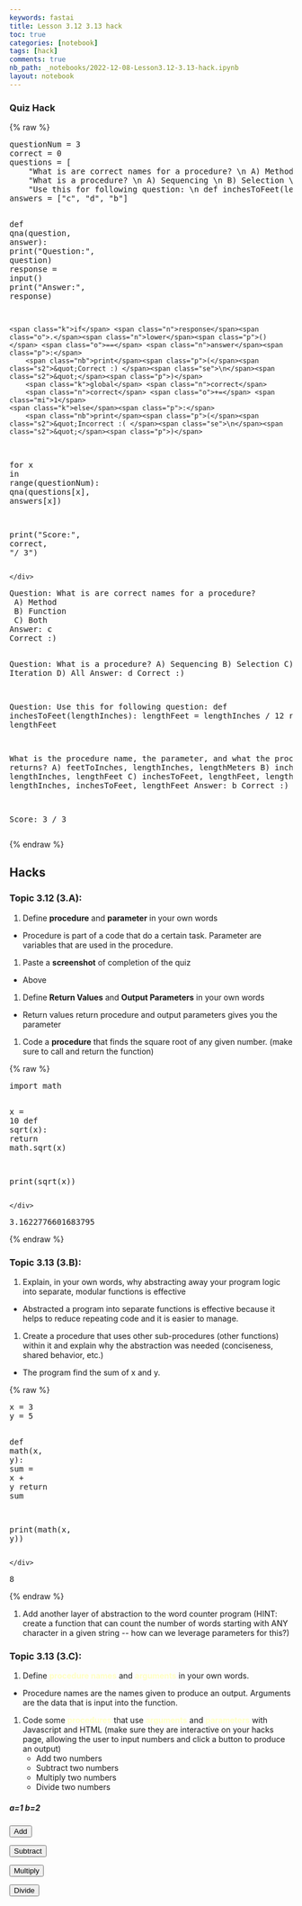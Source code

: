 ```yaml
---
keywords: fastai
title: Lesson 3.12 3.13 hack
toc: true
categories: [notebook]
tags: [hack]
comments: true
nb_path: _notebooks/2022-12-08-Lesson3.12-3.13-hack.ipynb
layout: notebook
---
```


<!--
#################################################
### THIS FILE WAS AUTOGENERATED! DO NOT EDIT! ###
#################################################
# file to edit: _notebooks/2022-12-08-Lesson3.12-3.13-hack.ipynb
-->

<div class="container" id="notebook-container">
        
<div class="cell border-box-sizing text_cell rendered"><div class="inner_cell">
<div class="text_cell_render border-box-sizing rendered_html">
<h3 id="Quiz-Hack">Quiz Hack<a class="anchor-link" href="#Quiz-Hack"> </a></h3>
</div>
</div>
</div>
    {% raw %}
    
<div class="cell border-box-sizing code_cell rendered">
<div class="input">

<div class="inner_cell">
    <div class="input_area">
<div class=" highlight hl-ipython3"><pre><span></span><span class="n">questionNum</span> <span class="o">=</span> <span class="mi">3</span>
<span class="n">correct</span> <span class="o">=</span> <span class="mi">0</span>
<span class="n">questions</span> <span class="o">=</span> <span class="p">[</span>
    <span class="s2">&quot;What is are correct names for a procedure? </span><span class="se">\n</span><span class="s2"> A) Method </span><span class="se">\n</span><span class="s2"> B) Function </span><span class="se">\n</span><span class="s2"> C) Both&quot;</span><span class="p">,</span>
    <span class="s2">&quot;What is a procedure? </span><span class="se">\n</span><span class="s2"> A) Sequencing </span><span class="se">\n</span><span class="s2"> B) Selection </span><span class="se">\n</span><span class="s2"> C) Iteration </span><span class="se">\n</span><span class="s2"> D) All&quot;</span><span class="p">,</span>
    <span class="s2">&quot;Use this for following question: </span><span class="se">\n</span><span class="s2"> def inchesToFeet(lengthInches): </span><span class="se">\n\t</span><span class="s2"> lengthFeet = lengthInches / 12 </span><span class="se">\n\t</span><span class="s2"> return lengthFeet </span><span class="se">\n\n</span><span class="s2"> What is the procedure name, the parameter, and what the procedure returns? </span><span class="se">\n</span><span class="s2"> A) feetToInches, lengthInches, lengthMeters </span><span class="se">\n</span><span class="s2"> B) inchesToFeet, lengthInches, lengthFeet </span><span class="se">\n</span><span class="s2"> C) inchesToFeet, lengthFeet, lengthInches </span><span class="se">\n</span><span class="s2"> D) lengthInches, inchesToFeet, lengthFeet&quot;</span><span class="p">]</span>
<span class="n">answers</span> <span class="o">=</span> <span class="p">[</span><span class="s2">&quot;c&quot;</span><span class="p">,</span> <span class="s2">&quot;d&quot;</span><span class="p">,</span> <span class="s2">&quot;b&quot;</span><span class="p">]</span>

<span class="k">def</span> <span class="nf">qna</span><span class="p">(</span><span class="n">question</span><span class="p">,</span> <span class="n">answer</span><span class="p">):</span>
    <span class="nb">print</span><span class="p">(</span><span class="s2">&quot;Question:&quot;</span><span class="p">,</span> <span class="n">question</span><span class="p">)</span>
    <span class="n">response</span> <span class="o">=</span> <span class="nb">input</span><span class="p">()</span>
    <span class="nb">print</span><span class="p">(</span><span class="s2">&quot;Answer:&quot;</span><span class="p">,</span> <span class="n">response</span><span class="p">)</span>
    
    <span class="k">if</span> <span class="n">response</span><span class="o">.</span><span class="n">lower</span><span class="p">()</span> <span class="o">==</span> <span class="n">answer</span><span class="p">:</span>
        <span class="nb">print</span><span class="p">(</span><span class="s2">&quot;Correct :) </span><span class="se">\n</span><span class="s2">&quot;</span><span class="p">)</span>
        <span class="k">global</span> <span class="n">correct</span>
        <span class="n">correct</span> <span class="o">+=</span> <span class="mi">1</span>
    <span class="k">else</span><span class="p">:</span>
        <span class="nb">print</span><span class="p">(</span><span class="s2">&quot;Incorrect :( </span><span class="se">\n</span><span class="s2">&quot;</span><span class="p">)</span>
<span class="k">for</span> <span class="n">x</span> <span class="ow">in</span> <span class="nb">range</span><span class="p">(</span><span class="n">questionNum</span><span class="p">):</span>
    <span class="n">qna</span><span class="p">(</span><span class="n">questions</span><span class="p">[</span><span class="n">x</span><span class="p">],</span> <span class="n">answers</span><span class="p">[</span><span class="n">x</span><span class="p">])</span>
    
<span class="nb">print</span><span class="p">(</span><span class="s2">&quot;Score:&quot;</span><span class="p">,</span> <span class="n">correct</span><span class="p">,</span> <span class="s2">&quot;/ 3&quot;</span><span class="p">)</span>
</pre></div>

    </div>
</div>
</div>

<div class="output_wrapper">
<div class="output">

<div class="output_area">

<div class="output_subarea output_stream output_stdout output_text">
<pre>Question: What is are correct names for a procedure? 
 A) Method 
 B) Function 
 C) Both
Answer: c
Correct :) 

Question: What is a procedure? 
 A) Sequencing 
 B) Selection 
 C) Iteration 
 D) All
Answer: d
Correct :) 

Question: Use this for following question: 
 def inchesToFeet(lengthInches): 
	 lengthFeet = lengthInches / 12 
	 return lengthFeet 

 What is the procedure name, the parameter, and what the procedure returns? 
 A) feetToInches, lengthInches, lengthMeters 
 B) inchesToFeet, lengthInches, lengthFeet 
 C) inchesToFeet, lengthFeet, lengthInches 
 D) lengthInches, inchesToFeet, lengthFeet
Answer: b
Correct :) 

Score: 3 / 3
</pre>
</div>
</div>

</div>
</div>

</div>
    {% endraw %}

<div class="cell border-box-sizing text_cell rendered"><div class="inner_cell">
<div class="text_cell_render border-box-sizing rendered_html">
<h2 id="Hacks">Hacks<a class="anchor-link" href="#Hacks"> </a></h2><h3 id="Topic-3.12-(3.A):">Topic 3.12 (3.A):<a class="anchor-link" href="#Topic-3.12-(3.A):"> </a></h3><ol>
<li>Define <strong>procedure</strong> and <strong>parameter</strong> in your own words</li>
</ol>
<ul>
<li>Procedure is part of a code that do a certain task. Parameter are variables that are used in the procedure.</li>
</ul>
<ol>
<li>Paste a <strong>screenshot</strong> of completion of the quiz</li>
</ol>
<ul>
<li>Above</li>
</ul>
<ol>
<li>Define <strong>Return Values</strong> and <strong>Output Parameters</strong> in your own words</li>
</ol>
<ul>
<li>Return values return procedure and output parameters gives you the parameter</li>
</ul>
<ol>
<li>Code a <strong>procedure</strong> that finds the square root of any given number. (make sure to call and return the function)</li>
</ol>

</div>
</div>
</div>
    {% raw %}
    
<div class="cell border-box-sizing code_cell rendered">
<div class="input">

<div class="inner_cell">
    <div class="input_area">
<div class=" highlight hl-ipython3"><pre><span></span><span class="kn">import</span> <span class="nn">math</span>

<span class="n">x</span> <span class="o">=</span> <span class="mi">10</span>
<span class="k">def</span> <span class="nf">sqrt</span><span class="p">(</span><span class="n">x</span><span class="p">):</span>
    <span class="k">return</span> <span class="n">math</span><span class="o">.</span><span class="n">sqrt</span><span class="p">(</span><span class="n">x</span><span class="p">)</span>

<span class="nb">print</span><span class="p">(</span><span class="n">sqrt</span><span class="p">(</span><span class="n">x</span><span class="p">))</span>
</pre></div>

    </div>
</div>
</div>

<div class="output_wrapper">
<div class="output">

<div class="output_area">

<div class="output_subarea output_stream output_stdout output_text">
<pre>3.1622776601683795
</pre>
</div>
</div>

</div>
</div>

</div>
    {% endraw %}

<div class="cell border-box-sizing text_cell rendered"><div class="inner_cell">
<div class="text_cell_render border-box-sizing rendered_html">
<h3 id="Topic-3.13-(3.B):">Topic 3.13 (3.B):<a class="anchor-link" href="#Topic-3.13-(3.B):"> </a></h3><ol>
<li>Explain, in your own words, why abstracting away your program logic into separate, modular functions is effective</li>
</ol>
<ul>
<li>Abstracted a program into separate functions is effective because it helps to reduce repeating code and it is easier to manage.</li>
</ul>
<ol>
<li>Create a procedure that uses other sub-procedures (other functions) within it and explain why the abstraction was needed (conciseness, shared behavior, etc.)</li>
</ol>
<ul>
<li>The program find the sum of x and y.</li>
</ul>

</div>
</div>
</div>
    {% raw %}
    
<div class="cell border-box-sizing code_cell rendered">
<div class="input">

<div class="inner_cell">
    <div class="input_area">
<div class=" highlight hl-ipython3"><pre><span></span><span class="n">x</span> <span class="o">=</span> <span class="mi">3</span>
<span class="n">y</span> <span class="o">=</span> <span class="mi">5</span>

<span class="k">def</span> <span class="nf">math</span><span class="p">(</span><span class="n">x</span><span class="p">,</span> <span class="n">y</span><span class="p">):</span>
    <span class="nb">sum</span> <span class="o">=</span> <span class="n">x</span> <span class="o">+</span> <span class="n">y</span>
    <span class="k">return</span> <span class="nb">sum</span>

<span class="nb">print</span><span class="p">(</span><span class="n">math</span><span class="p">(</span><span class="n">x</span><span class="p">,</span> <span class="n">y</span><span class="p">))</span>
</pre></div>

    </div>
</div>
</div>

<div class="output_wrapper">
<div class="output">

<div class="output_area">

<div class="output_subarea output_stream output_stdout output_text">
<pre>8
</pre>
</div>
</div>

</div>
</div>

</div>
    {% endraw %}

<div class="cell border-box-sizing text_cell rendered"><div class="inner_cell">
<div class="text_cell_render border-box-sizing rendered_html">
<ol>
<li>Add another layer of abstraction to the word counter program (HINT: create a function that can count the number of words starting with ANY character in a given string -- how can we leverage parameters for this?)</li>
</ol>

</div>
</div>
</div>
<div class="cell border-box-sizing text_cell rendered"><div class="inner_cell">
<div class="text_cell_render border-box-sizing rendered_html">
<h3 id="Topic-3.13-(3.C):">Topic 3.13 (3.C):<a class="anchor-link" href="#Topic-3.13-(3.C):"> </a></h3><ol>
<li>Define <font color="#ffffc2" style="font-weight: bold">procedure names</font> and <font color="#ffffc2" style="font-weight: bold">arguments</font> in your own words.</li>
</ol>
<ul>
<li>Procedure names are the names given to produce an output. Arguments are the data that is input into the function.</li>
</ul>
<ol>
<li>Code some <font color="#ffffc2" style="font-weight: bold">procedures</font> that use <font color="#ffffc2" style="font-weight: bold">arguments</font> and <font color="#ffffc2" style="font-weight: bold">parameters</font> with Javascript and HTML (make sure they are interactive on your hacks page, allowing the user to input numbers and click a button to produce an output)<ul>
<li>Add two numbers</li>
<li>Subtract two numbers</li>
<li>Multiply two numbers</li>
<li>Divide two numbers</li>
</ul>
</li>
</ol>

</div>
</div>
</div>
<div class="cell border-box-sizing text_cell rendered"><div class="inner_cell">
<div class="text_cell_render border-box-sizing rendered_html">
<h5 id="a=1-b=2">a=1 b=2<a class="anchor-link" href="#a=1-b=2"> </a></h5><p><button id="enter" onclick="print(a,b)">Add</button></p>
<p><p id="result"></p>
<!-- javascript --></p>
<script>
    function print(a,b) {
        document.getElementById("result").innerHTML = a + b // math
    }
    // variables are defined
    var a = 1
    var b = 2
</script>
</div>
</div>
</div>
<div class="cell border-box-sizing text_cell rendered"><div class="inner_cell">
<div class="text_cell_render border-box-sizing rendered_html">
<p><button id="enter" onclick="print(a,b)">Subtract</button></p>
<p><p id="result"></p>
<!-- javascript --></p>
<script>
    function print(a,b) {
        document.getElementById("result").innerHTML = a - b // math
    }
    // variables are defined
    var a = 1
    var b = 2
</script>
</div>
</div>
</div>
<div class="cell border-box-sizing text_cell rendered"><div class="inner_cell">
<div class="text_cell_render border-box-sizing rendered_html">
<p><button id="enter" onclick="print(a,b)">Multiply</button></p>
<p><p id="result"></p>
<!-- javascript --></p>
<script>
    function print(a,b) {
        document.getElementById("result").innerHTML = a * b // math
    }
    // variables are defined
    var a = 1
    var b = 2
</script>
</div>
</div>
</div>
<div class="cell border-box-sizing text_cell rendered"><div class="inner_cell">
<div class="text_cell_render border-box-sizing rendered_html">
<p><button id="enter" onclick="print(a,b)">Divide</button></p>
<p><p id="result"></p>
<!-- javascript --></p>
<script>
    function print(a,b) {
        document.getElementById("result").innerHTML = a / b // math
    }
    // variables are defined
    var a = 1
    var b = 2
</script>
</div>
</div>
</div>
</div>
 

